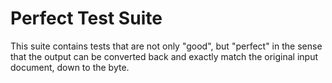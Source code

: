 Perfect Test Suite
==================

This suite contains tests that are not only "good", but "perfect" in the sense
that the output can be converted back and exactly match the original input
document, down to the byte.
